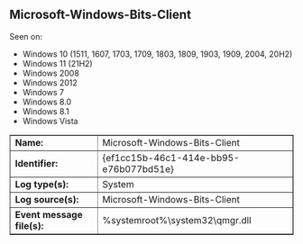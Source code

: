 ## Microsoft-Windows-Bits-Client

Seen on:
* Windows 10 (1511, 1607, 1703, 1709, 1803, 1809, 1903, 1909, 2004, 20H2)
* Windows 11 (21H2)
* Windows 2008
* Windows 2012
* Windows 7
* Windows 8.0
* Windows 8.1
* Windows Vista

<table border="1" class="docutils">
  <tbody>
    <tr>
      <td><b>Name:</b></td>
      <td>Microsoft-Windows-Bits-Client</td>
    </tr>
    <tr>
      <td><b>Identifier:</b></td>
      <td>{ef1cc15b-46c1-414e-bb95-e76b077bd51e}</td>
    </tr>
    <tr>
      <td><b>Log type(s):</b></td>
      <td>System</td>
    </tr>
    <tr>
      <td><b>Log source(s):</b></td>
      <td>Microsoft-Windows-Bits-Client</td>
    </tr>
    <tr>
      <td><b>Event message file(s):</b></td>
      <td>%systemroot%\system32\qmgr.dll</td>
    </tr>
  </tbody>
</table>

&nbsp;


